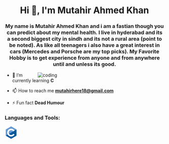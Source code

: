 <h1 align="center">Hi 👋, I'm Mutahir Ahmed Khan</h1>
<h3 align="center">My name is Mutahir Ahmed Khan and i am a fastian though you can predict about my mental health. I live in hyderabad and its a second biggest city in sindh and its not a rural area (point to be noted). As like all teenagers i also have a great interest in cars (Mercedes and Porsche are my top picks). My Favorite Hobby is to get experience from anyone and from anywhere until and unless its good.</h3>

<img align="right" alt="coding" width="400" src="https://www.bing.com/th/id/OGC.1002d82ed4f715f2a8160086de72d134?pid=1.7&rurl=https%3a%2f%2fmedia.giphy.com%2fmedia%2fJswaQVuTNWp56%2fgiphy.gif&ehk=U7QfDhZVhQQvegzEPU10sgCqarO7u8vgbeuU8oO4Csk%3d">


- 🌱 I’m currently learning **C**

- 📫 How to reach me **mutahirhere18@gmail.com**

- ⚡ Fun fact **Dead Humour**



<h3 align="left">Languages and Tools:</h3>
<p align="left"> <a href="https://www.cprogramming.com/" target="_blank" rel="noreferrer"> <img src="https://raw.githubusercontent.com/devicons/devicon/master/icons/c/c-original.svg" alt="c" width="40" height="40"/> </a> </p>
